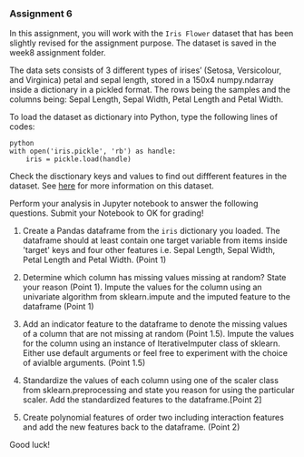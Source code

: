 ### Assignment 6

In this assignment, you will work with the `Iris Flower` dataset that has been slightly revised for the assignment purpose. The dataset is saved in the week8 assignment folder.

The data sets consists of 3 different types of irises’ (Setosa, Versicolour, and Virginica) petal and sepal length, stored in a 150x4 numpy.ndarray inside a dictionary in a pickled format. The rows being the samples and the columns being: Sepal Length, Sepal Width, Petal Length and Petal Width.

To load the dataset as dictionary into Python, type the following lines of codes:

```
python
with open('iris.pickle', 'rb') as handle:
    iris = pickle.load(handle)
```

Check the disctionary keys and values to find out diffferent features in the dataset. See [here](https://en.wikipedia.org/wiki/Iris_flower_data_set) for more information on this dataset.


Perform your analysis in Jupyter notebook to answer the following questions. Submit your Notebook to OK for grading!

1. Create a Pandas dataframe from the `iris` dictionary you loaded. The dataframe should  at least contain one target variable from items inside 'target' keys and four other features i.e. Sepal Length, Sepal Width, Petal Length and Petal Width. (Point 1)
    
2. Determine which column has missing values missing at random? State your reason (Point 1). Impute the values for the column using an univariate algorithm from sklearn.impute and the imputed feature to the dataframe (Point 1) 
    
3. Add an indicator feature to the dataframe to denote the missing values of a column that are not missing at random (Point 1.5). Impute the values for the column using an instance of IterativeImputer class of sklearn. Either use default arguments or feel free to experiment with the choice of avialble arguments. (Point 1.5)
    
4. Standardize the values of each column using one of the scaler class from sklearn.preprocessing and state you reason for using the particular scaler. Add the standardized features to the dataframe.[Point 2]

5. Create polynomial features of order two including interaction features and add the new features back to the dataframe. (Point 2)
    


Good luck!

